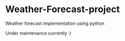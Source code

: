 # Weather-Forecast-project
Weather forecast implementation using python

Under maintenance currently :)

